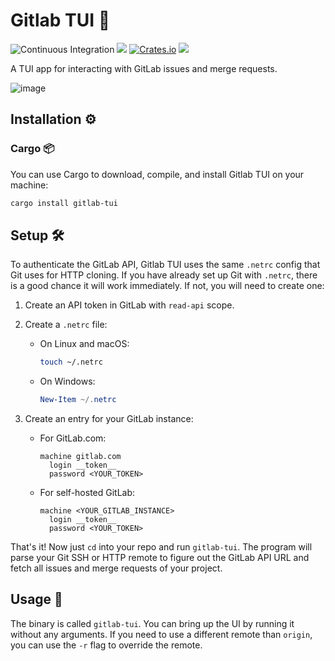 # Gitlab TUI 🚀
![Continuous Integration](https://github.com/NiklasTreml/gitlab-tui/workflows/Continuous%20Integration/badge.svg?branch=master&event=push)
![](https://img.shields.io/badge/license-Apache%202-blueviolet.svg)
[![Crates.io](https://img.shields.io/crates/v/gitlab-tui.svg)](https://crates.io/crates/gitlab-tui)
![](https://img.shields.io/github/v/release/NiklasTreml/gitlab-tui?color=%23c694ff)

A TUI app for interacting with GitLab issues and merge requests.

![image](https://github.com/NiklasTreml/gitlab-tui/assets/27763017/e126e2cd-1e44-43ba-8e23-d124daa59621)

## Installation ⚙️

### Cargo 📦

You can use Cargo to download, compile, and install Gitlab TUI on your machine:

```bash
cargo install gitlab-tui
```

## Setup 🛠️

To authenticate the GitLab API, Gitlab TUI uses the same `.netrc` config that Git uses for HTTP cloning. If you have already set up Git with `.netrc`, there is a good chance it will work immediately. If not, you will need to create one:

1. Create an API token in GitLab with `read-api` scope.
2. Create a `.netrc` file:

   - On Linux and macOS:

     ```bash
     touch ~/.netrc
     ```

   - On Windows:
     ```powershell
     New-Item ~/.netrc
     ```

3. Create an entry for your GitLab instance:

   - For GitLab.com:

     ```netrc
     machine gitlab.com
       login __token__
       password <YOUR_TOKEN>
     ```

   - For self-hosted GitLab:
     ```netrc
     machine <YOUR_GITLAB_INSTANCE>
       login __token__
       password <YOUR_TOKEN>
     ```

That's it! Now just `cd` into your repo and run `gitlab-tui`. The program will parse your Git SSH or HTTP remote to figure out the GitLab API URL and fetch all issues and merge requests of your project.

## Usage 🚀

The binary is called `gitlab-tui`. You can bring up the UI by running it without any arguments. If you need to use a different remote than `origin`, you can use the `-r` flag to override the remote.
